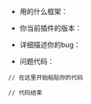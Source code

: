 
<!-- 我提供了这个模板来帮你描述问题，希望你能尽量的填写 -->


<!-- vue / react / uniapp / taro / 原生微信小程序 / 总之就是描述你当前用的什么框架 -->
- 用的什么框架：

<!-- 如果你是通过npm安装的，那你可以在根目录下的 package.json 文件中查看插件的版本情况 -->
- 你当前插件的版本：

<!-- 你的bug在什么情况下可以复现? bug具体的表现形式 -->
- 详细描述你的bug：

<!-- 最好可以完整的复现你的问题, 最好你可以准备一个完整的demo发给我 -->
- 问题代码：
```
// 在这里开始粘贴你的代码

// 代码结束
```

<!--

- 作者什么时候能看到我的提问？
不出意外的话， 我的微信会在1分钟内收到来自github的邮件

- 为什么超过3分钟了，还没人来回复我？
可能我在睡觉(10点上班) / 上班的路上 / 外出觅食 / 出去玩了并且身边没电脑

-->
